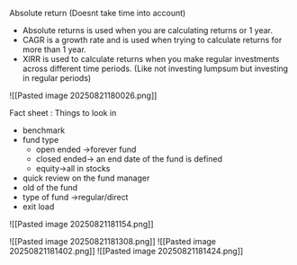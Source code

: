 
Absolute return (Doesnt take time into account)

- Absolute returns is used when you are calculating returns or 1 year.
- CAGR is a growth rate and is used when trying to calculate returns for more than 1 year.
- XIRR is used to calculate returns when you make regular investments across different time periods. (Like not investing lumpsum but investing in regular periods)


![[Pasted image 20250821180026.png]]


Fact sheet :
Things to look in
- benchmark
- fund type
	- open ended ->forever fund
	- closed ended-> an end date of the fund is defined
	- equity->all in stocks
- quick review on the fund manager
- old of the fund
- type of fund ->regular/direct
- exit load



![[Pasted image 20250821181154.png]]

![[Pasted image 20250821181308.png]]
![[Pasted image 20250821181402.png]]
![[Pasted image 20250821181424.png]]